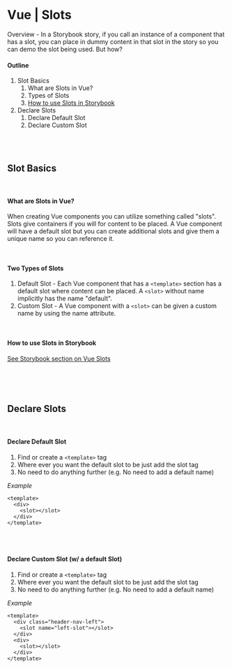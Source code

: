 # Vue | Slots

Overview - In a Storybook story, if you call an instance of a component that has a slot, you can place in dummy content in that slot in the story so you can demo the slot being used. But how? 


#### Outline
1. Slot Basics
    1. What are Slots in Vue?
    1. Types of Slots
    1. [How to use Slots in Storybook](/storybook/vue-slots/)
1. Declare Slots
    1. Declare Default Slot
    1. Declare Custom Slot

<br><br>

## Slot Basics

<br>

#### What are Slots in Vue?
 When creating Vue components you can utilize something called "slots". Slots give containers if you will for content to be placed. A Vue component will have a default slot but you can create additional slots and give them a unique name so you can reference it. 

<br>

#### Two Types of Slots
1. Default Slot - Each Vue component that has a `<template>` section has a default slot where content can be placed. A `<slot>` without name implicitly has the name "default".
1. Custom Slot - A Vue component with a `<slot>` can be given a custom name by using the name attribute.  

<br>

#### How to use Slots in Storybook 
[See Storybook section on Vue Slots](/storybook/vue-slots/)


<br><br><br>

## Declare Slots

<br>

#### Declare Default Slot

1. Find or create a `<template>` tag
1. Where ever you want the default slot to be just add the slot tag
1. No need to do anything further (e.g. No need to add a default name)

*Example*
```
<template>
  <div>
    <slot></slot>
  </div>
</template>
```

<br><br>

#### Declare Custom Slot (w/ a default Slot)

1. Find or create a `<template>` tag
1. Where ever you want the default slot to be just add the slot tag
1. No need to do anything further (e.g. No need to add a default name)

*Example*
```
<template>
  <div class="header-nav-left">
    <slot name="left-slot"></slot>
  </div>
  <div>
    <slot></slot>
  </div>
</template>
```
